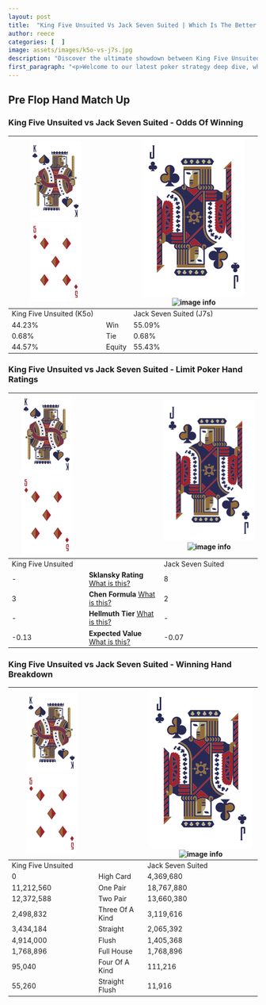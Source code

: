 ```yaml
---
layout: post
title:  "King Five Unsuited Vs Jack Seven Suited | Which Is The Better Hand In Poker? A Complete Guide"
author: reece
categories: [  ]
image: assets/images/k5o-vs-j7s.jpg
description: "Discover the ultimate showdown between King Five Unsuited and Jack Seven Suited in poker! Uncover the odds, strategies, and scenarios where one hand triumphs over the other. Get ready to up your poker game with this thrilling analysis."
first_paragraph: "<p>Welcome to our latest poker strategy deep dive, where we're pitting two distinct hands against each other in a high-stakes showdown: King Five Unsuited vs Jack Seven Suited.</p><p>In the dynamic world of poker, every decision counts, and knowing which hand holds the upper hand is key to your success at the table.</p><p>In this article, we'll dissect these two hands, explore the scenarios where one dominates the other, and equip you with the knowledge to make strategic choices that can tip the odds in your favor.</p><p>Get ready to unravel the intriguing dynamics of these poker hands and elevate your game to new heights.</p>"
---
```




[comment]: # (sp0)

## Pre Flop Hand Match Up

<div class="table hand-ratings" markdown="1"> 



### King Five Unsuited vs Jack Seven Suited - Odds Of Winning


    
| ![image info](assets/images/hand1/K.png) ![image info](assets/images/hand1/5o.png) |  | ![image info](assets/images/hand2/J.png) ![image info](assets/images/hand2/7s.png) |
| -------- | -------- | -------- |
| King Five Unsuited (K5o) |  | Jack Seven Suited (J7s) |
| 44.23% | Win | 55.09% |
| 0.68% | Tie | 0.68% |
| 44.57% | Equity | 55.43% |




[comment]: # (sp1)



### King Five Unsuited vs Jack Seven Suited - Limit Poker Hand Ratings


    
| ![image info](assets/images/hand1/K.png) ![image info](assets/images/hand1/5o.png) |  | ![image info](assets/images/hand2/J.png) ![image info](assets/images/hand2/7s.png) |
| -------- | -------- | -------- |
| King Five Unsuited |  | Jack Seven Suited |
| - | **Sklansky Rating** [What is this?](/sklansky-rating-explained) | 8 |
| 3 | **Chen Formula** [What is this?](/chen-formula-explained) | 2 |
| - | **Hellmuth Tier** [What is this?](/Hellmuth-tier-explained) | - |
| -0.13 | **Expected Value** [What is this?](/expected-value-explained) | -0.07 |




[comment]: # (sp2)



### King Five Unsuited vs Jack Seven Suited - Winning Hand Breakdown


    
| ![image info](assets/images/hand1/K.png) ![image info](assets/images/hand1/5o.png) |  | ![image info](assets/images/hand2/J.png) ![image info](assets/images/hand2/7s.png) |
| -------- | -------- | -------- |
| King Five Unsuited |  | Jack Seven Suited |
| 0 | High Card | 4,369,680 |
| 11,212,560 | One Pair | 18,767,880 |
| 12,372,588 | Two Pair | 13,660,380 |
| 2,498,832 | Three Of A Kind | 3,119,616 |
| 3,434,184 | Straight | 2,065,392 |
| 4,914,000 | Flush | 1,405,368 |
| 1,768,896 | Full House | 1,768,896 |
| 95,040 | Four Of A Kind | 111,216 |
| 55,260 | Straight Flush | 11,916 |




[comment]: # (sp3)



</div>

[comment]: # (sp4)



[comment]: # (sp5)

